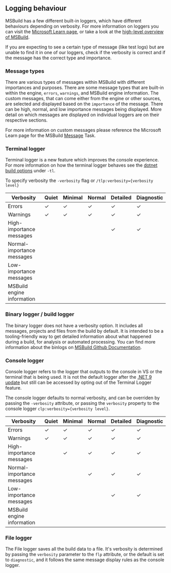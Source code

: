 ## Logging behaviour
MSBuild has a few different built-in loggers, which have different behaviours depending on verbosity. For more information on loggers you can visit the [Microsoft Learn page](https://learn.microsoft.com/visualstudio/msbuild/obtaining-build-logs-with-msbuild), or take a look at the [high-level overview of MSBuild](https://github.com/dotnet/msbuild/blob/main/documentation/High-level-overview.md#diagnosability--loggers).

If you are expecting to see a certain type of message (like test logs) but are unable to find it in one of our loggers, check if the verbosity is correct and if the message has the correct type and importance.

### Message types
There are various types of messages within MSBuild with different importances and purposes.
There are some message types that are built-in within the engine, `errors`, `warnings`, and MSBuild engine information. The custom messages, that can come either from the engine or other sources, are selected and displayed based on the `importance` of the message. There can be high, normal, and low importance messages being displayed. More detail on which messages are displayed on individual loggers are on their respective sections.

For more information on custom messages please reference the Microsoft Learn page for the MSBuild [Message](https://learn.microsoft.com/visualstudio/msbuild/message-task) Task.

### Terminal logger
Terminal logger is a new feature which improves the console experience. 
For more information on how the terminal logger behaves see the [dotnet build options](https://learn.microsoft.com/dotnet/core/tools/dotnet-build#options) under `-tl`.

To specify verbosity the `-verbosity` flag or `/tlp:verbosity={verbosity level}`

| Verbosity                  | Quiet | Minimal | Normal | Detailed | Diagnostic |
| ---------                  | ----- | ------- | ------ | -------- | ---------- |
| Errors                     |&check;| &check; | &check;| &check;  |   &check;  |
| Warnings                   |&check;| &check; | &check;| &check;  |   &check;  |
| High-importance messages   |       |         |        | &check;  |   &check;  |
| Normal-importance messages |
| Low-importance messages    |
| MSBuild engine information |

### Binary logger / build logger
The binary logger does not have a verbosity option. It includes all messages, projects and files from the build by default. It is intended to be a tooling-friendly way to get detailed information about what happened during a build, for analysis or automated processing.
You can find more information about the binlogs on [MSBuild Github Documentation](https://github.com/dotnet/msbuild/blob/main/documentation/wiki/Binary-Log.md).

### Console logger
Console logger refers to the logger that outputs to the console in VS or the terminal that is being used. It is not the default logger after the [.NET 9 update](https://learn.microsoft.com/en-us/dotnet/core/compatibility/sdk/9.0/terminal-logger) but still can be accessed by opting out of the Terminal Logger feature.

The console logger defaults to normal verbosity, and can be overriden by passing the `-verbosity` attribute, or passing the `verbosity` property to the console logger `clp:verbosity={verbosity level}`.

| Verbosity                  | Quiet | Minimal | Normal | Detailed | Diagnostic |
| ---------                  | ----- | ------- | ------ | -------- | ---------- |
| Errors                     |&check;| &check; | &check;| &check;  | &check;    |
| Warnings                   |&check;| &check; | &check;| &check;  | &check;    |
| High-importance messages   |       | &check; | &check;| &check;  | &check;    |
| Normal-importance messages |       |         | &check;| &check;  | &check;    |
| Low-importance messages    |       |         |        | &check;  | &check;    |
| MSBuild engine information |       |         |        |          |            |

### File logger
The File logger saves all the build data to a file. It's verbosity is determined by passing the `verbosity` parameter to the `flp` attribute, or the default is set to `diagnostic`, and it follows the same message display rules as the console logger.

